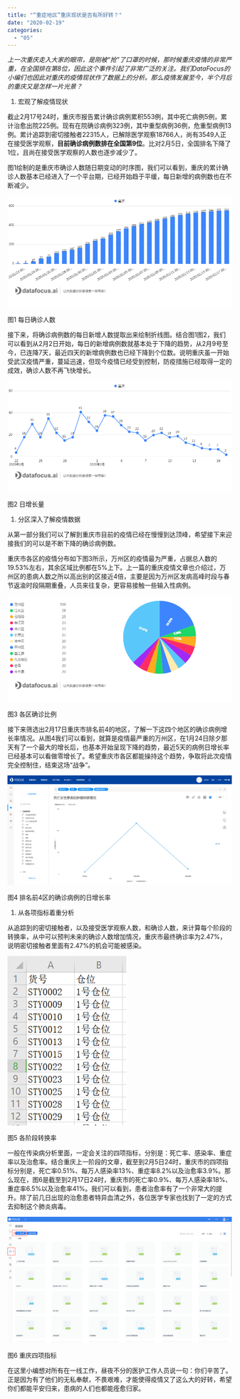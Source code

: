 ```yaml
---
title: "“重症地区”重庆现状是否有所好转？"
date: "2020-02-19"
categories: 
  - "05"
---
```


_上一次重庆走入大家的眼帘，是刚被“抢”了口罩的时候，那时候重庆疫情的非常严重，在全国排在第8位，因此这个事件引起了非常广泛的关注。我们DataFocus的小编们也因此对重庆的疫情现状作了数据上的分析。那么疫情发展至今，半个月后的重庆又是怎样一片光景？_

1. 宏观了解疫情现状

截止2月17号24时，重庆市报告累计确诊病例累积553例，其中死亡病例5例，累计治愈出院225例。现有在院确诊病例323例，其中重型病例36例，危重型病例13例。累计追踪到密切接触者22315人，已解除医学观察18766人，尚有3549人正在接受医学观察，**目前确诊病例数排在全国第9位**。比对2月5日，全国排名下降了1位，且尚在接受医学观察的人数也逐步减少了。

图1绘制的是重庆市确诊人数随日期变动的时序图，我们可以看到，重庆的累计确诊人数基本已经进入了一个平台期，已经开始趋于平缓，每日新增的病例数也在不断减少。

![png_1582027130837](images/png_1582027130837.png)

图1 每日确诊人数

接下来，将确诊病例数的每日新增人数提取出来绘制折线图。结合图1图2，我们可以看到从2月2日开始，每日的新增病例数就基本处于下降的趋势，从2月9号至今，已连降7天，最近四天的新增病例数也已经下降到个位数。说明重庆虽一开始受武汉疫情严重，蔓延迅速，但现今疫情已经受到控制，防疫措施已经取得一定的成效，确诊人数不再飞快增长。

![png_1582027428960](images/png_1582027428960.png)

图2 日增长量

1. 分区深入了解疫情数据

从第一部分我们可以了解到重庆市目前的疫情已经在慢慢到达顶峰，希望接下来迎接我们的可以是不断下降的确诊病例数。

重庆市各区的疫情分布如下图3所示，万州区的疫情最为严重，占据总人数的19.53%左右，其余区域比例都在5%上下。上一篇的重庆疫情文章也介绍过，万州区的患病人数之所以高出别的区接近4倍，主要是因为万州区发病高峰时段与春节返渝时段隔期重叠，人员来往复杂，更容易接触一些输入性病例。

![png_1582028046425](images/png_1582028046425.png)

图3 各区确诊比例

接下来筛选出2月17日重庆市排名前4的地区，了解一下这四个地区的确诊病例增长率情况。从图4我们可以看到，就算是疫情最严重的万州区，在1月24日除夕那天有了一个最大的增长后，也基本开始呈现下降的趋势，最近5天的病例日增长率已经基本可以看做零增长了。希望重庆市各区都能操持这个趋势，争取将此次疫情完全控制住，结束这场“战争”。

![重庆确诊病例排名前4区域的病例日增长率 (1)](images/4-1.png)

图4 排名前4区的确诊病例的日增长率

1. 从各项指标着重分析

从追踪到的密切接触者，以及接受医学观察人数，和确诊人数，来计算每个阶段的转换率，从中可以预判未来的确诊人数增加情况，重庆市最终确诊率为2.47%，说明密切接触者里面有2.47%的机会可能被感染。

![重庆各环节转换率](images/unnamed-file-14.png)

图5 各阶段转换率

一般在传染病分析里面，一定会关注的四项指标，分别是：死亡率、感染率、重症率以及治愈率。结合重庆上一阶段的文章，截至到2月5日24时，重庆市的四项指标分别是，死亡率0.51%、每万人感染率13%、重症率8.2%以及治愈率3.9%。那么现在，图6是截至到2月17日24时，重庆市的死亡率0.9%、每万人感染率18%、重症率6.5%以及治愈率41%。我们可以看到，患者治愈率有了一个非常大的提升。除了前几日出现的治愈患者特异血清之外，各位医学专家也找到了一定的方式去抑制这个肺炎病毒。

![重庆四项指标](images/unnamed-file-15.png)

图6 重庆四项指标

在这里小编想对所有在一线工作，昼夜不分的医护工作人员说一句：你们辛苦了。正是因为有了他们的无私奉献，不畏艰难，才能使得疫情又了这么大的好转，希望你们都能平安归来，患病的人们也都能痊愈归家。
